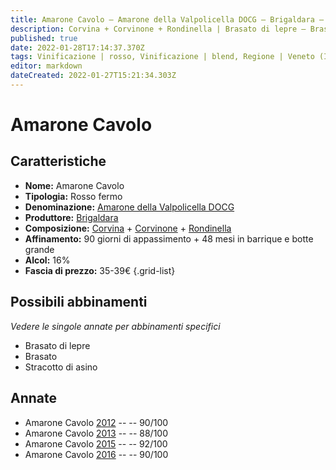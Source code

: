 ```yaml
---
title: Amarone Cavolo – Amarone della Valpolicella DOCG – Brigaldara – Veneto (IT) – 35-39€ – 3★-5★
description: Corvina + Corvinone + Rondinella | Brasato di lepre – Brasato – Stracotto di asino
published: true
date: 2022-01-28T17:14:37.370Z
tags: Vinificazione | rosso, Vinificazione | blend, Regione | Veneto (IT), Vinificazione | fermo, Prezzi | 35-39€, Vitigni | Corvina, Vitigni | Rondinella, Brasato, Vitigni | Corvinone, Alimento | lepre, Cottura | brasato, Alimento | asino, Cottura | stracotto
editor: markdown
dateCreated: 2022-01-27T15:21:34.303Z
---
```


# Amarone Cavolo

## Caratteristiche
- **Nome:** <span class="nome">Amarone Cavolo</span>
- **Tipologia:** Rosso fermo
- **Denominazione:** <span class="denominazione">[Amarone della Valpolicella DOCG](/denominazioni/Italia/Veneto/DOCG/Amarone-della-Valpolicella)</span>
- **Produttore:** <span class="cantina">[Brigaldara](/produttori/Italia/Veneto/Brigaldara)</span> 
- **Composizione:** [Corvina](/vitigni/Italia/corvina) + [Corvinone](/vitigni/Italia/corvinone) + [Rondinella](/vitigni/Italia/rondinella)
- **Affinamento:** 90 giorni di appassimento + 48 mesi in barrique e botte grande
- **Alcol:** 16%
- **Fascia di prezzo:** 35-39€
{.grid-list}




## Possibili abbinamenti
*Vedere le singole annate per abbinamenti specifici*

- Brasato di lepre
- Brasato
- Stracotto di asino

## Annate
- Amarone Cavolo [2012](vini/Italia/Veneto/Brigaldara/Amarone-Cavolo/2012) -- <span class="star-4"></span> -- 90/100
- Amarone Cavolo [2013](vini/Italia/Veneto/Brigaldara/Amarone-Cavolo/2014) -- <span class="star-3"></span> -- 88/100
- Amarone Cavolo [2015](vini/Italia/Veneto/Brigaldara/Amarone-Cavolo/2015) -- <span class="star-5"></span> -- 92/100
- Amarone Cavolo [2016](vini/Italia/Veneto/Brigaldara/Amarone-Cavolo/2016) -- <span class="star-4"></span> -- 90/100